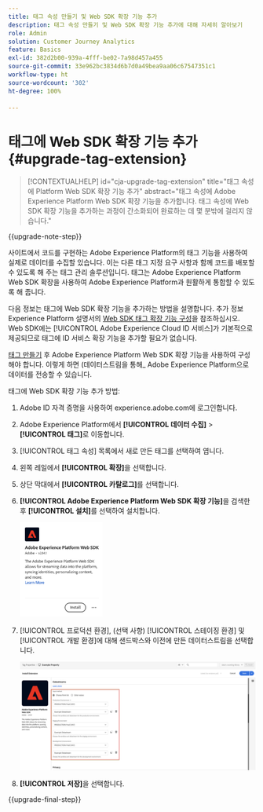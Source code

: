 ```yaml
---
title: 태그 속성 만들기 및 Web SDK 확장 기능 추가
description: 태그 속성 만들기 및 Web SDK 확장 기능 추가에 대해 자세히 알아보기
role: Admin
solution: Customer Journey Analytics
feature: Basics
exl-id: 382d2b00-939a-4fff-be02-7a98d457a455
source-git-commit: 33e962bc3834d6b7d0a49bea9aa06c67547351c1
workflow-type: ht
source-wordcount: '302'
ht-degree: 100%

---
```


# 태그에 Web SDK 확장 기능 추가 {#upgrade-tag-extension}

<!-- markdownlint-disable MD034 -->

>[!CONTEXTUALHELP]
>id="cja-upgrade-tag-extension"
>title="태그 속성에 Platform Web SDK 확장 기능 추가"
>abstract="태그 속성에 Adobe Experience Platform Web SDK 확장 기능을 추가합니다. 태그 속성에 Web SDK 확장 기능을 추가하는 과정이 간소화되어 완료하는 데 몇 분밖에 걸리지 않습니다."

<!-- markdownlint-enable MD034 -->

{{upgrade-note-step}}

사이트에서 코드를 구현하는 Adobe Experience Platform의 태그 기능을 사용하여 실제로 데이터를 수집할 있습니다. 이는 다른 태그 지정 요구 사항과 함께 코드를 배포할 수 있도록 해 주는 태그 관리 솔루션입니다. 태그는 Adobe Experience Platform Web SDK 확장을 사용하여 Adobe Experience Platform과 원활하게 통합할 수 있도록 해 줍니다.

다음 정보는 태그에 Web SDK 확장 기능을 추가하는 방법을 설명합니다. 추가 정보 Experience Platform 설명서의 [Web SDK 태그 확장 기능 구성](https://experienceleague.adobe.com/ko/docs/experience-platform/tags/extensions/client/web-sdk/web-sdk-extension-configuration)을 참조하십시오. Web SDK에는 [!UICONTROL Adobe Experience Cloud ID 서비스]가 기본적으로 제공되므로 태그에 ID 서비스 확장 기능을 추가할 필요가 없습니다.

[태그 만들기](/help/getting-started/cja-upgrade/cja-upgrade-tag-property.md) 후 Adobe Experience Platform Web SDK 확장 기능을 사용하여 구성해야 합니다. 이렇게 하면 (데이터스트림을 통해_ Adobe Experience Platform으로 데이터를 전송할 수 있습니다.

태그에 Web SDK 확장 기능 추가 방법:

1. Adobe ID 자격 증명을 사용하여 experience.adobe.com에 로그인합니다.

1. Adobe Experience Platform에서 **[!UICONTROL 데이터 수집]** > **[!UICONTROL 태그]**&#x200B;로 이동합니다.

1. [!UICONTROL 태그 속성] 목록에서 새로 만든 태그를 선택하여 엽니다.

1. 왼쪽 레일에서 **[!UICONTROL 확장]**&#x200B;을 선택합니다.

1. 상단 막대에서 **[!UICONTROL 카탈로그]**&#x200B;를 선택합니다.

1. **[!UICONTROL Adobe Experience Platform Web SDK 확장 기능]**&#x200B;을 검색한 후 **[!UICONTROL 설치]**&#x200B;를 선택하여 설치합니다.

   <img src="assets/aepwebsdk-extension.png" width="35%"/>

1. [!UICONTROL 프로덕션 환경], (선택 사항) [!UICONTROL 스테이징 환경] 및 [!UICONTROL 개발 환경]에 대해 샌드박스와 이전에 만든 데이터스트림을 선택합니다.

   ![AEP Web SDK 확장 구성](assets/aepwebsk-extension-datastreams.png)

1. **[!UICONTROL 저장]**&#x200B;을 선택합니다.

{{upgrade-final-step}}
